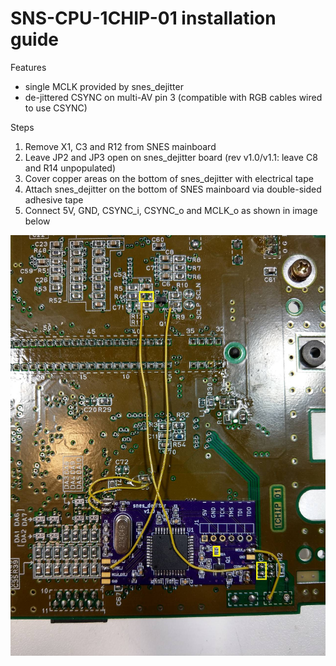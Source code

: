 SNS-CPU-1CHIP-01 installation guide
==============

Features

* single MCLK provided by snes_dejitter
* de-jittered CSYNC on multi-AV pin 3 (compatible with RGB cables wired to use CSYNC)

Steps

1. Remove X1, C3 and R12 from SNES mainboard
2. Leave JP2 and JP3 open on snes_dejitter board (rev v1.0/v1.1: leave C8 and R14 unpopulated)
3. Cover copper areas on the bottom of snes_dejitter with electrical tape
4. Attach snes_dejitter on the bottom of SNES mainboard via double-sided adhesive tape
5. Connect 5V, GND, CSYNC_i, CSYNC_o and MCLK_o as shown in image below

![](1chip-install.jpg)
